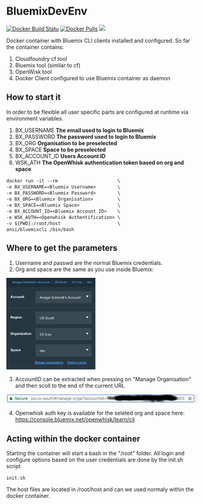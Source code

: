 # BluemixDevEnv
[![Docker Build Statu](https://img.shields.io/docker/build/ansi/bluemixcli.svg)]() 
[![Docker Pulls](https://img.shields.io/docker/pulls/ansi/bluemixcli.svg)]()
[![](https://badge.imagelayers.io/ansi/bluemixcli:latest.svg)]()

Docker container with Bluemix CLI clients installed and configured. So far the container
contains: 

1. Cloudfoundry cf tool
2. Bluemix tool (similar to cf)
3. OpenWisk tool
4. Docker Client configured to use Bluemix container as daemon

## How to start it
In order to be flexible all user specific parts are configured at runtime via environment
variables. 

1. BX_USERNAME **The email used to login to Bluemix**
2. BX_PASSWORD **The password used to login to Bluemix**
3. BX_ORG **Organisation to be preselected**
4. BX_SPACE **Space to be preselected**
5. BX_ACCOUNT_ID **Users Account ID**
6. WSK_ATH **The OpenWhisk authentication token based on org and space**

```
docker run -it --rm                      \
-e BX_USERNAME=<Bluemix Username>        \
-e BX_PASSWORD=<Bluemix Password>        \
-e BX_ORG=<Bluemix Organisation>         \
-e BX_SPACE=<Bluemix Space>              \
-e BX_ACCOUNT_ID=<Bluemix Account ID>    \
-e WSK_AUTH=<Openwhisk Authentification> \
-v ${PWD}:/root/host                     \
ansi/bluemixcli /bin/bash
```

## Where to get the parameters
1. Username and passwd are the normal Bluemix credentials.
2. Org and space are the same as you use inside Bluemix:

![parameter](https://github.com/AnsgarSchmidt/BluemixDevEnv/raw/master/parameters.png)

3. AccountID can be extracted when pressing on "Manage Organisation" and then scoll to the end of the current URL

![accountID](https://github.com/AnsgarSchmidt/BluemixDevEnv/raw/master/accountid.png)

4. Openwhisk auth key is available for the seleted org and space here: https://console.bluemix.net/openwhisk/learn/cli

## Acting within the docker container
Starting the container will start a bash in the "/root" folder. All login and configure options based on the user 
credentials are done by the init.sh script

```
init.sh
```

The host files are located in /root/host and can we used normaly within the docker container. 
